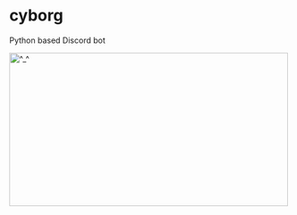 # cyborg
Python based Discord bot

<img src="https://media.tenor.com/zC938aPTcC0AAAAC/aesthetic.gif" alt="^_^" style="width:498px;height:275px;">
